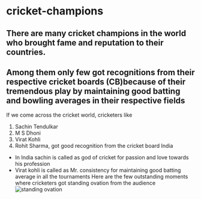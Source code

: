 # cricket-champions
## There are many cricket champions in the world who brought fame and reputation to their countries.
## Among them only few got recognitions from their respective cricket boards (CB)because of their tremendous play by maintaining good batting and bowling averages in their respective fields
If we come across the cricket world, cricketers like
1. Sachin Tendulkar
2. M S Dhoni
3. Virat Kohli 
4. Rohit Sharma, got good recognition from the cricket board India
* In India sachin is called as god of cricket for passion and love towards his profession
* Virat kohli is called as Mr. consistency for maintaining good batting average in all the tournaments
Here are the few outstanding moments where cricketers got standing ovation from the audience
![standing ovation](https://images.app.goo.gl/zrtYjc4jpjgqhQmn6)




